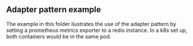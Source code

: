 ## Adapter pattern example

The example in this folder ilustrates the use of the adapter pattern by setting a prometheus metrics exporter to a redis instance. In a k8s set up, both containers would be in the same pod.
